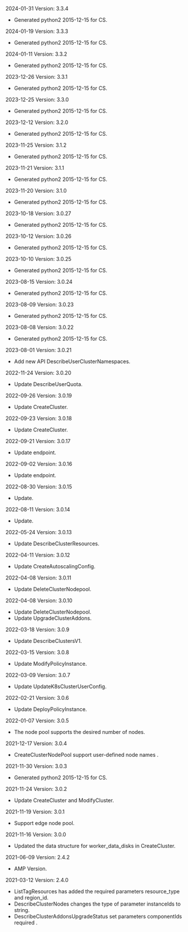 2024-01-31 Version: 3.3.4
- Generated python2 2015-12-15 for CS.

2024-01-19 Version: 3.3.3
- Generated python2 2015-12-15 for CS.

2024-01-11 Version: 3.3.2
- Generated python2 2015-12-15 for CS.

2023-12-26 Version: 3.3.1
- Generated python2 2015-12-15 for CS.

2023-12-25 Version: 3.3.0
- Generated python2 2015-12-15 for CS.

2023-12-12 Version: 3.2.0
- Generated python2 2015-12-15 for CS.

2023-11-25 Version: 3.1.2
- Generated python2 2015-12-15 for CS.

2023-11-21 Version: 3.1.1
- Generated python2 2015-12-15 for CS.

2023-11-20 Version: 3.1.0
- Generated python2 2015-12-15 for CS.

2023-10-18 Version: 3.0.27
- Generated python2 2015-12-15 for CS.

2023-10-12 Version: 3.0.26
- Generated python2 2015-12-15 for CS.

2023-10-10 Version: 3.0.25
- Generated python2 2015-12-15 for CS.

2023-08-15 Version: 3.0.24
- Generated python2 2015-12-15 for CS.

2023-08-09 Version: 3.0.23
- Generated python2 2015-12-15 for CS.

2023-08-08 Version: 3.0.22
- Generated python2 2015-12-15 for CS.

2023-08-01 Version: 3.0.21
- Add new API DescribeUserClusterNamespaces.

2022-11-24 Version: 3.0.20
- Update DescribeUserQuota.

2022-09-26 Version: 3.0.19
- Update CreateCluster.

2022-09-23 Version: 3.0.18
- Update CreateCluster.

2022-09-21 Version: 3.0.17
- Update endpoint.

2022-09-02 Version: 3.0.16
- Update endpoint.

2022-08-30 Version: 3.0.15
- Update.

2022-08-11 Version: 3.0.14
- Update.

2022-05-24 Version: 3.0.13
- Update DescribeClusterResources.

2022-04-11 Version: 3.0.12
- Update CreateAutoscalingConfig.

2022-04-08 Version: 3.0.11
- Update DeleteClusterNodepool.

2022-04-08 Version: 3.0.10
- Update DeleteClusterNodepool.
- Update UpgradeClusterAddons.

2022-03-18 Version: 3.0.9
- Update DescribeClustersV1.

2022-03-15 Version: 3.0.8
- Update ModifyPolicyInstance.

2022-03-09 Version: 3.0.7
- Update UpdateK8sClusterUserConfig.

2022-02-21 Version: 3.0.6
- Update DeployPolicyInstance.

2022-01-07 Version: 3.0.5
- The node pool supports the desired number of nodes.

2021-12-17 Version: 3.0.4
- CreateClusterNodePool support user-defined node names .

2021-11-30 Version: 3.0.3
- Generated python2 2015-12-15 for CS.

2021-11-24 Version: 3.0.2
- Update CreateCluster and ModifyCluster.

2021-11-19 Version: 3.0.1
- Support edge node pool.

2021-11-16 Version: 3.0.0
- Updated the data structure for worker_data_disks in CreateCluster.

2021-06-09 Version: 2.4.2
- AMP Version.

2021-03-12 Version: 2.4.0
- ListTagResources has added the required parameters resource_type and region_id.
- DescribeClusterNodes changes the type of parameter instanceIds to string.
- DescribeClusterAddonsUpgradeStatus set parameters componentIds required .

